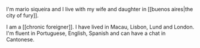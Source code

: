 I'm mario siqueira and I live with my wife and daughter in [[buenos aires|the city of fury]]. 

I am a [[chronic foreigner]]. I have lived in Macau, Lisbon, Lund and London. I'm fluent in Portuguese, English, Spanish and can have a chat in Cantonese.